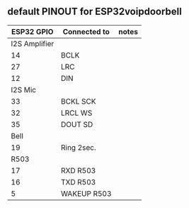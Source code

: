 ## default PINOUT for ESP32voipdoorbell

|ESP32 GPIO   | Connected to | notes             |
|-------------|--------------|-------------------|
|I2S Amplifier|              |                   |
|14           | BCLK         |                   |
|27           | LRC          |                   |
|12           | DIN          |                   |
|I2S Mic      |              |                   |
|33           | BCKL SCK     |                   |
|32           | LRCL WS      |                   |
|35           | DOUT SD      |                   |
|Bell         |              |                   |
|19           | Ring 2sec.   |                   |
|R503         |              |                   |
|17           | RXD R503     |                   |
|16           | TXD R503     |                   |
|5            | WAKEUP R503  |                   |
